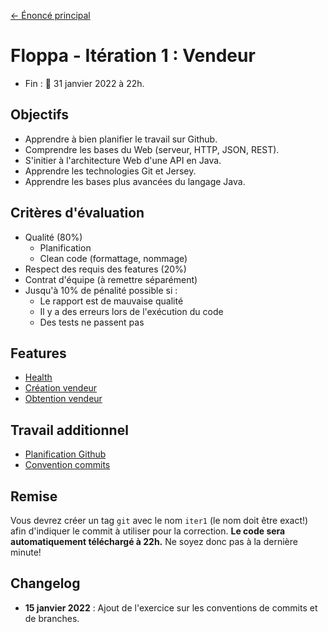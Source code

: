 [← Énoncé principal](https://github.com/glo2003/H22-enonce)

# Floppa - Itération 1 : Vendeur

- Fin : 📅 31 janvier 2022 à 22h.

## Objectifs

- Apprendre à bien planifier le travail sur Github.
- Comprendre les bases du Web (serveur, HTTP, JSON, REST).
- S'initier à l'architecture Web d'une API en Java.
- Apprendre les technologies Git et Jersey.
- Apprendre les bases plus avancées du langage Java.

## Critères d'évaluation

- Qualité (80%)
    - Planification
    - Clean code (formattage, nommage)
- Respect des requis des features (20%)
- Contrat d'équipe (à remettre séparément)
- Jusqu'à 10% de pénalité possible si :
    - Le rapport est de mauvaise qualité
    - Il y a des erreurs lors de l'exécution du code
    - Des tests ne passent pas

## Features

- [Health](./features/0.health.md)
- [Création vendeur](./features/1.seller-create.md)
- [Obtention vendeur](./features/2.seller-get.md)

## Travail additionnel

- [Planification Github](./exercices/github.md)
- [Convention commits](./exercices/commits.md)

## Remise

Vous devrez créer un tag `git` avec le nom `iter1` (le nom doit être exact!) afin d'indiquer le commit à utiliser pour la correction. **Le code sera automatiquement téléchargé à 22h.** Ne soyez donc pas à la dernière minute!

## Changelog

- **15 janvier 2022** : Ajout de l'exercice sur les conventions de commits et de branches.

